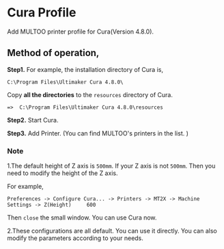 # Cura Profile
Add MULTOO printer profile for Cura(Version 4.8.0).


## Method of operation,
**Step1.**
For example, the installation directory of Cura is,
```
C:\Program Files\Ultimaker Cura 4.8.0\
```
Copy **all the directories** to the ```resources``` directory of Cura.

```
=>  C:\Program Files\Ultimaker Cura 4.8.0\resources
```

**Step2.**
Start Cura.

**Step3.**
Add Printer.
(You can find MULTOO's printers in the list. )

### Note
1.The default height of Z axis is ```500mm```. If your Z axis is not ```500mm```. Then you need to modify the height of the Z axis.

For example,
```
Preferences -> Configure Cura... -> Printers -> MT2X -> Machine Settings -> Z(Height)     600
```
Then ```close``` the small window. You can use Cura now.

2.These configurations are all default. You can use it directly. You can also modify the parameters according to your needs.

